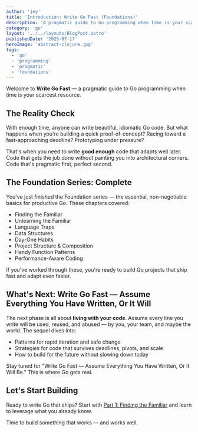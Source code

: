 ```yaml
---
author: 'jey'
title: 'Introduction: Write Go Fast (Foundations)'
description: 'A pragmatic guide to Go programming when time is your scarcest resource'
category: 'go'
layout: '../../layouts/BlogPost.astro'
publishedDate: '2025-07-17'
heroImage: 'abstract-clojure.jpg'
tags:
  - 'go'
  - 'programming'
  - 'pragmatic'
  - 'foundations'
---
```


Welcome to **Write Go Fast** — a pragmatic guide to Go programming when time is your scarcest resource.

## The Reality Check

With enough time, anyone can write beautiful, idiomatic Go code. But what happens when you're building a quick proof-of-concept? Racing toward a fast-approaching deadline? Prototyping under pressure?

That's when you need to write **good enough** code that adapts well later. Code that gets the job done without painting you into architectural corners. Code that's pragmatic first, perfect second.

## The Foundation Series: Complete

You've just finished the Foundation series — the essential, non-negotiable basics for productive Go. These chapters covered:
- Finding the Familiar
- Unlearning the Familiar
- Language Traps
- Data Structures
- Day-One Habits
- Project Structure & Composition
- Handy Function Patterns
- Performance-Aware Coding

If you've worked through these, you're ready to build Go projects that ship fast and adapt even faster.

## What's Next: Write Go Fast — Assume Everything You Have Written, Or It Will

The next phase is all about **living with your code**. Assume every line you write will be used, reused, and abused — by you, your team, and maybe the world. The sequel dives into:
- Patterns for rapid iteration and safe change
- Strategies for code that survives deadlines, pivots, and scale
- How to build for the future without slowing down today

Stay tuned for "Write Go Fast — Assume Everything You Have Written, Or It Will Be." This is where Go gets real.

## Let's Start Building

Ready to write Go that ships? Start with [Part 1: Finding the Familiar](./part-1-finding-the-familiar) and learn to leverage what you already know.

Time to build something that works — and works well.
